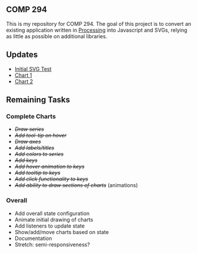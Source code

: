 ## COMP 294

This is my repository for COMP 294. The goal of this project is to convert an existing application written in [Processing](https://processing.org/) into Javascript and SVGs, relying as little as possible on additional libraries.

## Updates

- [Initial SVG Test](https://msquizzle.github.io/COMP-294/SVG-SAMPLES/svg-samples.html)
- [Chart 1](https://msquizzle.github.io/COMP-294/chart-samples/chart1.html)
- [Chart 2](https://msquizzle.github.io/COMP-294/chart-samples/chart2.html)

## Remaining Tasks

### Complete Charts
- _~~Draw series~~_
- _~~Add tool-tip on hover~~_
- _~~Draw axes~~_
- _~~Add labels/titles~~_
- _~~Add colors to series~~_
- _~~Add keys~~_
- _~~Add hover animation to keys~~_
- _~~Add tooltip to keys~~_
- _~~Add click functionality to keys~~_
- _~~Add ability to draw sections of charts~~_ (animations)

### Overall

- Add overall state configuration
- Animate initial drawing of charts
- Add listeners to update state
- Show/add/move charts based on state
- Documentation
- Stretch: semi-responsiveness?

